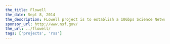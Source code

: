 ```yaml
---
the_title: Flowell
the_date: Sept 8, 2014
the_description: FLowell project is to establish a 10Gbps Science Network at UMass Lowell with Software Defined Networking technologies to accelerate data intensive research at the University. This project is funded by the National Science Foundation from 2014 to 2016.
sponsor_url: http://www.nsf.gov/
the_url: ../flowell/
tags: ['projects', 'rss']
---
```

